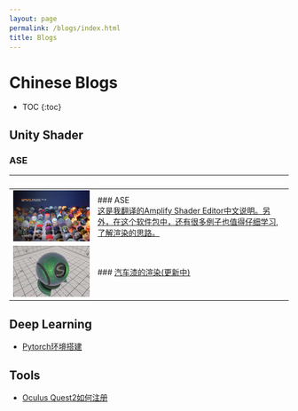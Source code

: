 ```yaml
---
layout: page
permalink: /blogs/index.html
title: Blogs
---
```


# Chinese Blogs

* TOC
{:toc}





## Unity Shader

### ASE

| ![](./blogs.assets/x300.jpg)                               | ![](./blogs.assets/x600.jpg)                                 |
| ---------------------------------------------------------- | ------------------------------------------------------------ |
| <img src ="/blogs.assets/ase.jpg" style="zoom: 33%;"  >    | ### ASE<br />[这是我翻译的Amplify Shader Editor中文说明。另外，在这个软件包中，还有很多例子也值得仔细学习, 了解渲染的思路。](/blogs/ase) |
| <img src ="/blogs.assets/carpaint.jpg" style="zoom: 33%;"> | ### [汽车漆的渲染(更新中)](/blogs/carpaint)                  |

## Deep Learning

- [Pytorch环境搭建](/blogs/buildpytorch)

## Tools

- [Oculus Quest2如何注册](/blogs/quest2)

